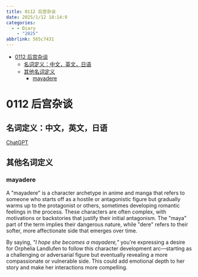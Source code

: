 ```yaml
---
title: 0112 后宫杂谈
date: 2025/1/12 18:14:9
categories:
  - - Diary
    - "2025"
abbrlink: 565c7431
---
```

- [0112 后宫杂谈](#0112-后宫杂谈)
  - [名词定义：中文，英文，日语](#名词定义中文英文日语)
  - [其他名词定义](#其他名词定义)
    - [mayadere](#mayadere)


# 0112 后宫杂谈



## 名词定义：中文，英文，日语

[ChatGPT](https://chatgpt.com/share/6783956b-f774-8005-b831-ecde307751c3)  




## 其他名词定义

### mayadere

A "mayadere" is a character archetype in anime and manga that refers to someone who starts off as a hostile or antagonistic figure but gradually warms up to the protagonist or others, sometimes developing romantic feelings in the process. These characters are often complex, with motivations or backstories that justify their initial antagonism. The "maya" part of the term implies their dangerous nature, while "dere" refers to their softer, more affectionate side that emerges over time.

By saying, *"I hope she becomes a mayadere,"* you're expressing a desire for Orphelia Landlufen to follow this character development arc—starting as a challenging or adversarial figure but eventually revealing a more compassionate or vulnerable side. This could add emotional depth to her story and make her interactions more compelling.